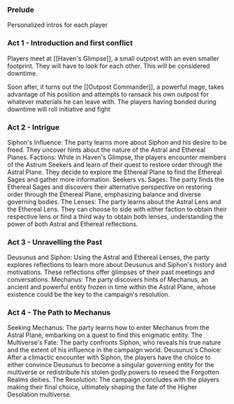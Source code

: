 ### Prelude
Personalized intros for each player

### Act 1 - Introduction and first conflict
Players meet at [[Haven's Glimpse]], a small outpost with an even smaller footprint. They will have to look for each other. This will be considered downtime.

Soon after, it turns out the [[Outpost Commander]], a powerful mage, takes advantage of his position and attempts to ransack his own outpost for whatever materials he can leave with. The players having bonded during downtime will roll initiative and fight 

### Act 2 - Intrigue
Siphon's Influence: The party learns more about Siphon and his desire to be freed. They uncover hints about the nature of the Astral and Ethereal Planes.
Factions: While in Haven's Glimpse, the players encounter members of the Astrum Seekers and learn of their quest to restore order through the Astral Plane. They decide to explore the Ethereal Plane to find the Ethereal Sages and gather more information.
Seekers vs. Sages: The party finds the Ethereal Sages and discovers their alternative perspective on restoring order through the Ethereal Plane, emphasizing balance and diverse governing bodies.
The Lenses: The party learns about the Astral Lens and the Ethereal Lens. They can choose to side with either faction to obtain their respective lens or find a third way to obtain both lenses, understanding the power of both Astral and Ethereal reflections.

### Act 3 - Unravelling the Past
Deusunus and Siphon: Using the Astral and Ethereal Lenses, the party explores reflections to learn more about Deusunus and Siphon's history and motivations. These reflections offer glimpses of their past meetings and conversations.
Mechanus: The party discovers hints of Mechanus, an ancient and powerful entity frozen in time within the Astral Plane, whose existence could be the key to the campaign's resolution.

### Act 4 - The Path to Mechanus
Seeking Mechanus: The party learns how to enter Mechanus from the Astral Plane, embarking on a quest to find this enigmatic entity.
The Multiverse's Fate: The party confronts Siphon, who reveals his true nature and the extent of his influence in the campaign world.
Deusunus's Choice: After a climactic encounter with Siphon, the players have the choice to either convince Deusunus to become a singular governing entity for the multiverse or redistribute his stolen godly powers to reseed the Forgotten Realms deities.
The Resolution: The campaign concludes with the players making their final choice, ultimately shaping the fate of the Higher Desolation multiverse.